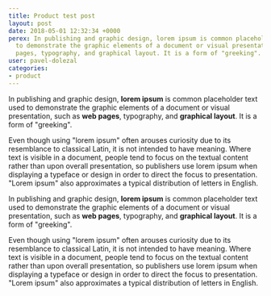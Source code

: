 ```yaml
---
title: Product test post
layout: post
date: 2018-05-01 12:32:34 +0000
perex: In publishing and graphic design, lorem ipsum is common placeholder text used
  to demonstrate the graphic elements of a document or visual presentation, such as web
  pages, typography, and graphical layout. It is a form of "greeking".
user: pavel-dolezal
categories:
- product
---
```

In publishing and graphic design, **lorem ipsum** is common placeholder text used to demonstrate the graphic elements of a document or visual presentation, such as **web pages**, typography, and **graphical layout**. It is a form of "greeking".

Even though using "lorem ipsum" often arouses curiosity due to its resemblance to classical Latin, it is not intended to have meaning. Where text is visible in a document, people tend to focus on the textual content rather than upon overall presentation, so publishers use lorem ipsum when displaying a typeface or design in order to direct the focus to presentation. "Lorem ipsum" also approximates a typical distribution of letters in English.

In publishing and graphic design, **lorem ipsum** is common placeholder text used to demonstrate the graphic elements of a document or visual presentation, such as **web pages**, typography, and **graphical layout**. It is a form of "greeking".

Even though using "lorem ipsum" often arouses curiosity due to its resemblance to classical Latin, it is not intended to have meaning. Where text is visible in a document, people tend to focus on the textual content rather than upon overall presentation, so publishers use lorem ipsum when displaying a typeface or design in order to direct the focus to presentation. "Lorem ipsum" also approximates a typical distribution of letters in English.